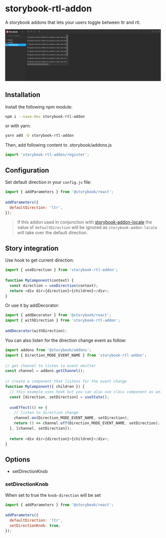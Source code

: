 # storybook-rtl-addon

A storybook addons that lets your users toggle between ltr and rtl.

![Example](./example.gif)

## Installation

Install the following npm module:

```sh
npm i --save-dev storybook-rtl-addon
```

or with yarn:

```sh
yarn add -D storybook-rtl-addon
```

Then, add following content to .storybook/addons.js

```js
import 'storybook-rtl-addon/register';
```

## Configuration

Set default direction in your `config.js` file:

```js
import { addParameters } from '@storybook/react';

addParameters({
  defaultDirection: 'ltr',
});
```

> If this addon used in conjunction with [storybook-addon-locale](https://www.npmjs.com/package/storybook-addon-locale) the value of `defaultDirection` will be ignored as `storybook-addon-locale` will take over the default direction.

## Story integration

Use hook to get current direction:

```js
import { useDirection } from 'storybook-rtl-addon';

function MyComponent(context) {
  const direction = useDirection(context);
  return <div dir={direction}>{children}</div>;
}
```

Or use it by addDecorator:

```js
import { addDecorator } from '@storybook/react';
import { withDirection } from 'storybook-rtl-addon';

addDecorator(withDirection);
```

You can also listen for the direction change event as follow:

```js
import addons from '@storybook/addons';
import { Direction_MODE_EVENT_NAME } from 'storybook-rtl-addon';

// get channel to listen to event emitter
const channel = addons.getChannel();

// create a component that listens for the event change
function MyComponent({ children }) {
  // this example uses hook but you can also use class component as well
  const [direction, setDirection] = useState();

  useEffect(() => {
    // listen to direction change
    channel.on(Direction_MODE_EVENT_NAME, setDirection);
    return () => channel.off(Direction_MODE_EVENT_NAME, setDirection);
  }, [channel, setDirection]);

  return <div dir={direction}>{children}</div>;
}
```

## Options

- setDirectionKnob

### setDirectionKnob

When set to true the `knob-direction` will be set

```js
import { addParameters } from '@storybook/react';

addParameters({
  defaultDirection: 'ltr',
  setDirectionKnob: true,
});
```
